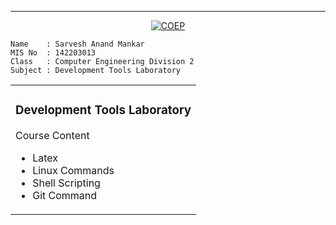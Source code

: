 <hr>

<p align="center">
  <a href='https://www.coep.org.in/'><img src="https://user-images.githubusercontent.com/79782433/213049521-2949bddd-5424-41ad-aea8-d271ee33cda2.jpg", alt="COEP"></a>
</p>


```httpx
Name    : Sarvesh Anand Mankar
MIS No  : 142203013
Class   : Computer Engineering Division 2
Subject : Development Tools Laboratory
```

<table style="width: 100%;">
<tr>
<td>
<h3>Development Tools Laboratory</h3>
  Course Content
<ul>
    <li>Latex</li>
    <li>Linux Commands</li>
    <li>Shell Scripting</li>
    <li>Git Command</li>
</ul>
</td>
</tr>
</table>
